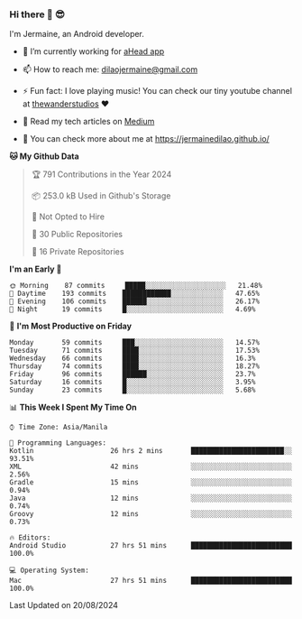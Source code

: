 ### Hi there 👋 😎
I'm Jermaine, an Android developer.

- 🔭 I’m currently working for [aHead app](https://www.ahead-app.com/)

- 📫 How to reach me: dilaojermaine@gmail.com

- ⚡ Fun fact: I love playing music! You can check our tiny youtube channel at [thewanderstudios](https://www.youtube.com/thewanderstudios) ♥️

- 📖 Read my tech articles on [Medium](https://jermainedilao.medium.com/)

- 👀 You can check more about me at https://jermainedilao.github.io/

<!--
**jermainedilao/jermainedilao** is a ✨ _special_ ✨ repository because its `README.md` (this file) appears on your GitHub profile.

Here are some ideas to get you started:

- 🔭 I’m currently working on ...
- 🌱 I’m currently learning ...
- 👯 I’m looking to collaborate on ...
- 🤔 I’m looking for help with ...
- 💬 Ask me about ...
- 📫 How to reach me: ...
- 😄 Pronouns: ...
- ⚡ Fun fact: ...
-->

<!--START_SECTION:waka-->
**🐱 My Github Data** 

> 🏆 791 Contributions in the Year 2024
 > 
> 📦 253.0 kB Used in Github's Storage 
 > 
> 🚫 Not Opted to Hire
 > 
> 📜 30 Public Repositories 
 > 
> 🔑 16 Private Repositories  
 > 
**I'm an Early 🐤** 

```text
🌞 Morning    87 commits     █████░░░░░░░░░░░░░░░░░░░░   21.48% 
🌆 Daytime    193 commits    ████████████░░░░░░░░░░░░░   47.65% 
🌃 Evening    106 commits    ██████░░░░░░░░░░░░░░░░░░░   26.17% 
🌙 Night      19 commits     █░░░░░░░░░░░░░░░░░░░░░░░░   4.69%

```
📅 **I'm Most Productive on Friday** 

```text
Monday       59 commits     ███░░░░░░░░░░░░░░░░░░░░░░   14.57% 
Tuesday      71 commits     ████░░░░░░░░░░░░░░░░░░░░░   17.53% 
Wednesday    66 commits     ████░░░░░░░░░░░░░░░░░░░░░   16.3% 
Thursday     74 commits     ████░░░░░░░░░░░░░░░░░░░░░   18.27% 
Friday       96 commits     ██████░░░░░░░░░░░░░░░░░░░   23.7% 
Saturday     16 commits     █░░░░░░░░░░░░░░░░░░░░░░░░   3.95% 
Sunday       23 commits     █░░░░░░░░░░░░░░░░░░░░░░░░   5.68%

```


📊 **This Week I Spent My Time On** 

```text
⌚︎ Time Zone: Asia/Manila

💬 Programming Languages: 
Kotlin                   26 hrs 2 mins       ███████████████████████░░   93.51% 
XML                      42 mins             ░░░░░░░░░░░░░░░░░░░░░░░░░   2.56% 
Gradle                   15 mins             ░░░░░░░░░░░░░░░░░░░░░░░░░   0.94% 
Java                     12 mins             ░░░░░░░░░░░░░░░░░░░░░░░░░   0.74% 
Groovy                   12 mins             ░░░░░░░░░░░░░░░░░░░░░░░░░   0.73%

🔥 Editors: 
Android Studio           27 hrs 51 mins      █████████████████████████   100.0%

💻 Operating System: 
Mac                      27 hrs 51 mins      █████████████████████████   100.0%

```


 Last Updated on 20/08/2024
<!--END_SECTION:waka-->
